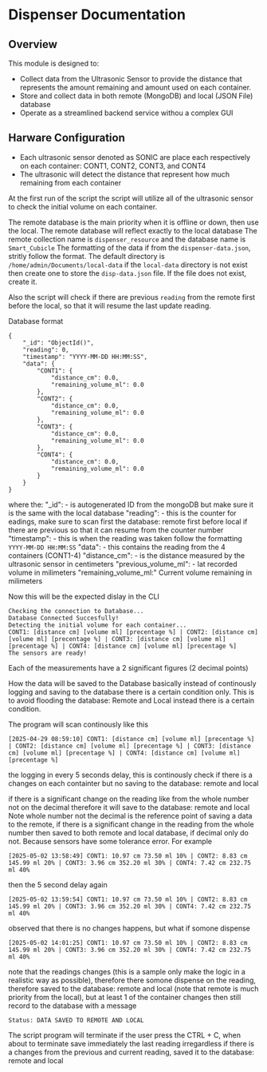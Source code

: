 # Dispenser Documentation

## Overview
This module is designed to:
- Collect data from the Ultrasonic Sensor to provide the distance that represents the amount remaining and amount used on each container.
- Store and collect data in both remote (MongoDB) and local (JSON File) database
- Operate as a streamlined backend service withou a complex GUI

## Harware Configuration
- Each ultrasonic sensor denoted as SONIC are place each respectively on each container: CONT1, CONT2, CONT3, and CONT4
- The ultrasonic will detect the distance that represent how much remaining from each container

At the first run of the script the script will utilize all of the ultrasonic sensor to check the initial volume on each container.

The remote database is the main priority when it is offline or down, then use the local.
The remote database will reflect exactly to the local database
The remote collection name is `dispenser_resource` and the database name is `Smart_Cubicle`
The formatting of the data if from the `dispenser-data.json`, stritly follow the format. The default directory is `/home/admin/Documents/local-data` if the `local-data` directory is not exist then create one to store the `disp-data.json` file. If the file does not exist, create it.

Also the script will check if there are previous `reading` from the remote first before the local, so that it will resume the last update reading.

Database format
```
{
    "_id": "ObjectId()",
    "reading": 0,
    "timestamp": "YYYY-MM-DD HH:MM:SS",
    "data": {
        "CONT1": {
            "distance_cm": 0.0,
            "remaining_volume_ml": 0.0
        },
        "CONT2": {
            "distance_cm": 0.0,
            "remaining_volume_ml": 0.0
        },
        "CONT3": {
            "distance_cm": 0.0,
            "remaining_volume_ml": 0.0
        },
        "CONT4": {
            "distance_cm": 0.0,
            "remaining_volume_ml": 0.0
        }
    }
}
```
where the:
"_id": - is autogenerated ID from the mongoDB but make sure it is the same with the local database
"reading": - this is the counter for eadings, make sure to scan first the database: remote first before local if there are previous so that it can resume from the counter number
"timestamp": - this is when the reading was taken follow the formatting `YYYY-MM-DD HH:MM:SS`
"data": - this contains the reading from the 4 containers (CONT1-4)
"distance_cm": - is the distance measured by the ultrasonic sensor in centimeters
"previous_volume_ml": - lat recorded volume in milimeters
"remaining_volume_ml:" Current volume remaining in milimeters


Now this will be the expected dislay in the CLI
```
Checking the connection to Database...
Database Connected Succesfully!
Detecting the initial volume for each container...
CONT1: [distance cm] [volume ml] [precentage %] | CONT2: [distance cm] [volume ml] [precentage %] | CONT3: [distance cm] [volume ml] [precentage %] | CONT4: [distance cm] [volume ml] [precentage %]
The sensors are ready!
```

Each of the measurements have a 2 significant figures (2 decimal points)

How the data will be saved to the Database basically instead of continously logging and saving to the database there is a certain condition only.
This is to avoid flooding the database: Remote and Local instead there is a certain condition.

The program will scan continously like this
```
[2025-04-29 08:59:10] CONT1: [distance cm] [volume ml] [precentage %] | CONT2: [distance cm] [volume ml] [precentage %] | CONT3: [distance cm] [volume ml] [precentage %] | CONT4: [distance cm] [volume ml] [precentage %]
```
the logging in every 5 seconds delay, this is continously check if there is a changes on each containter but no saving to the database: remote and local

if there is a significant change on the reading like from the whole number not on the decimal therefore it will save to the database: remote and local
Note whole number not the decimal is the reference point of saving a data to the remote, if there is a significant change in the reading from the whole number then saved to both remote and local database, if decimal only do not. Because sensors have some tolerance error.
For example
```
[2025-05-02 13:58:49] CONT1: 10.97 cm 73.50 ml 10% | CONT2: 8.83 cm 145.99 ml 20% | CONT3: 3.96 cm 352.20 ml 30% | CONT4: 7.42 cm 232.75 ml 40%
```
then the 5 second delay again
```
[2025-05-02 13:59:54] CONT1: 10.97 cm 73.50 ml 10% | CONT2: 8.83 cm 145.99 ml 20% | CONT3: 3.96 cm 352.20 ml 30% | CONT4: 7.42 cm 232.75 ml 40%
```
observed that there is no changes happens, but what if somone dispense
```
[2025-05-02 14:01:25] CONT1: 10.97 cm 73.50 ml 10% | CONT2: 8.83 cm 145.99 ml 20% | CONT3: 3.96 cm 352.20 ml 30% | CONT4: 7.42 cm 232.75 ml 40%
```
note that the readings changes (this is a sample only make the logic in a realistic way as possible), therefore there somone dispense on the reading, therefore saved to the database: remote and local (note that remote is much priority from the local), but at least 1 of the container changes then still record to the database with a message
```
Status: DATA SAVED TO REMOTE AND LOCAL
```

The script program will terminate if the user press the CTRL + C, when about to terminate save immediately the last reading irregardless if there is a changes from the previous and current reading, saved it to the database: remote and local